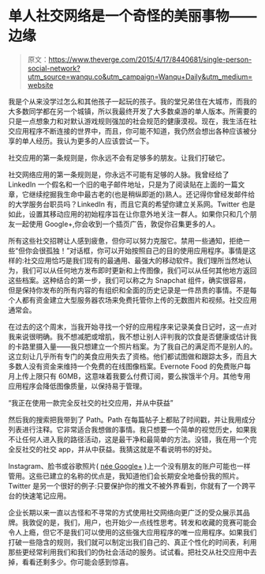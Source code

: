 # 单人社交网络是一个奇怪的美丽事物——边缘

> 原文：<https://www.theverge.com/2015/4/17/8440681/single-person-social-network?utm_source=wanqu.co&utm_campaign=Wanqu+Daily&utm_medium=website>

我是个从来没学过怎么和其他孩子一起玩的孩子。我的堂兄弟住在大城市，而我的大多数同学都在另一个城镇，所以我最终开发了大多数桌游的单人版本。所需要的只是一点想象力和对默认游戏规则强加的社会规范的健康漠视。现在，我生活在社交应用程序不断连接的世界中，而且，你可能不知道，我仍然会想出各种应该被分享的单人经历。我认为更多的人应该尝试一下。

社交应用的第一条规则是，你永远不会有足够多的朋友。让我们打破它。

社交网络应用的第一条规则是，你永远不可能有足够的人脉。我曾经给了 LinkedIn 一个假名和一个旧的电子邮件地址，只是为了阅读贴在上面的一篇文章，它继续挖掘我生命中最古老的(也是稍纵即逝的)熟人。还记得你曾经发邮件给的大学服务台职员吗？LinkedIn 有，而且它真的希望你建立关系网。Twitter 也是如此，设置其移动应用的初始程序旨在让你意外地关注一群人。如果你只和几个朋友一起使用 Google+,你会收到一个插页广告，敦促你召集更多的人。

所有这些社交招聘让人感到疲惫，但你可以努力克服它。禁用一些通知，拒绝一些“但你会很孤独！”对话框，你可以开始按照自己的目的使用应用程序。事情是这样的:社交应用恰巧是我们现有的最通用、最强大的移动软件。我们理所当然地认为，我们可以从任何地方发布即时更新和上传图像，我们可以从任何其他地方返回这些档案。这种结合的第一步，我们可以称之为 Snapchat 组件，确实很容易，但是保持你发布的所有内容的有组织和全面的历史记录是一件昂贵的事情。不是每个人都有资金建立大型服务器农场来免费托管你上传的无数图片和视频。社交应用通常会。

在过去的这个周末，当我开始寻找一个好的应用程序来记录美食日记时，这一点对我来说很明确。我不想减肥或增肌，我不想让别人评判我的饮食是否健康或估计我的卡路里摄入量——我只想建立一个照片档案。为了我自己的满足而不是别人的。这立刻让几乎所有专门的美食应用失去了资格。他们都试图做和跟踪太多，而且大多数人没有资金来维持一个免费的在线图像档案。Evernote Food 的免费账户每月上传上限只有 60MB，这意味着我要么付费订阅，要么挨饿半个月。其他专用应用程序会降低图像质量，以保持易于管理。

<q class="center">我正在使用一款完全反社交的社交应用，并从中获益</q>

然后我的搜索把我带到了 Path。Path 在每篇帖子上都贴了时间戳，并让我用成分列表进行注释。它非常适合我想做的事情。我只想要一个简单的视觉历史，如果我不让任何人进入我的路径活动，这是最干净和最简单的方法。没错，我在用一个完全反社交的社交 app，并从中获益。我猜这就是不看说明书的好处。

Instagram、脸书或谷歌照片( [née Google+](http://www.theverge.com/2015/3/2/8131639/google-officially-splits-into-photos-and-streams) )上一个没有朋友的账户可能也一样管用。这些已建立的名称的优点是，我知道他们会长期安全地备份我的照片。Twitter 是另一个很好的例子:只要保护你的推文不被外界看到，你就有了一个跨平台的快速笔记应用。

企业长期以来一直以古怪和不寻常的方式使用社交网络向更广泛的受众展示其品牌。我敦促的是，我们，用户，也开始少一点线性思考。转发和收藏的竞赛可能会令人上瘾，但它不是我们可以使用的这些强大应用程序的唯一应用程序。如果我们打破一些隐含的规则，我们就可以制定出我们自己的、真正个性化的时间表，利用那些更经常利用我们和我们的伪社会活动的服务。试试看。把社交从社交应用中去掉，看看还剩多少。你可能会感到惊喜。